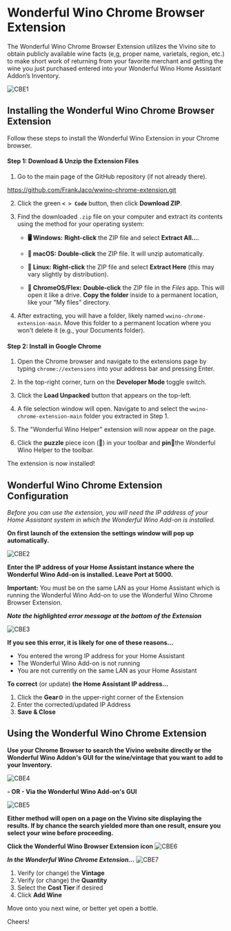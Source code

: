 # Wonderful Wino Chrome Browser Extension

The Wonderful Wino Chrome Browser Extension utilizes the Vivino site to obtain publicly available wine facts (e,g, proper name, varietals, region, etc.)  to make short work of returning from your favorite merchant and getting the wine you just purchased entered into your Wonderful Wino Home Assistant Addon’s Inventory. 

![CBE1](https://raw.githubusercontent.com/FrankJaco/wwino-chrome-extension/main/resources/cbe1.png)
  

## Installing the Wonderful Wino Chrome Browser Extension


Follow these steps to install the Wonderful Wino Extension in your Chrome browser.

#### **Step 1: Download & Unzip the Extension Files**

1. Go to the main page of the GitHub repository (if not already there).

https://github.com/FrankJaco/wwino-chrome-extension.git

2. Click the green **`< > Code`** button, then click **Download ZIP**.

3. Find the downloaded `.zip` file on your computer and extract its contents using the method for your operating system:

   -  **🖥️ Windows:**  **Right-click** the ZIP file and select **Extract All...**.

   -  **🍎 macOS:**  **Double-click** the ZIP file. It will unzip automatically.

   -  **🐧 Linux:**  **Right-click** the ZIP file and select **Extract Here** (this may vary slightly by distribution).

   -  **🤖 ChromeOS/Flex:**  **Double-click** the ZIP file in the _Files_ app. This will open it like a drive. **Copy the folder** inside to a permanent location, like your "My files" directory.

4. After extracting, you will have a folder, likely named `wwino-chrome-extension-main`. Move this folder to a permanent location where you won't delete it (e.g., your Documents folder).

#### **Step 2: Install in Google Chrome**

1. Open the Chrome browser and navigate to the extensions page by typing `chrome://extensions` into your address bar and pressing Enter.

2. In the top-right corner, turn on the **Developer Mode** toggle switch.

3. Click the **Load Unpacked** button that appears on the top-left.

4. A file selection window will open. Navigate to and select the `wwino-chrome-extension-main` folder you extracted in Step 1.

5. The "Wonderful Wino Helper" extension will now appear on the page.

6. Click the **puzzle** piece icon (🧩) in your toolbar and **pin**📌the Wonderful Wino Helper to the toolbar.

The extension is now installed!

## Wonderful Wino Chrome Extension Configuration

*Before you can use the extension, you will need the IP address of your Home Assistant system in which the Wonderful Wino Add-on is installed.* 

**On first launch of the extension the settings window will pop up automatically.**

![CBE2](https://raw.githubusercontent.com/FrankJaco/wwino-chrome-extension/main/resources/cbe2.png)

**Enter the IP address of your Home Assistant instance where the Wonderful Wino Add-on is installed. Leave Port at 5000.**

**Important:** You must be on the same LAN as your Home Assistant which is running the Wonderful Wino Add-on to use the Wonderful Wino Chrome Browser Extension.

***Note the highlighted error message at the bottom of the Extension***

![CBE3](https://raw.githubusercontent.com/FrankJaco/wwino-chrome-extension/main/resources/cbe3.png)

**If you see this error, it is likely for one of these reasons...**
 - You entered the wrong IP address for your Home Assistant
 - The Wonderful Wino Add-on is not running
 - You are not currently on the same LAN as your Home Assistant

**To correct** (or update) **the Home Assistant IP address...**

1. Click the **Gear**⚙️ in the upper-right corner of the Extension
2. Enter the corrected/updated IP Address
3.  **Save & Close**

## Using the Wonderful Wino Chrome Extension

**Use your Chrome Browser to search the Vivino website directly or the Wonderful Wino Addon's GUI for the wine/vintage that you want to add to your Inventory.**

![CBE4](https://raw.githubusercontent.com/FrankJaco/wwino-chrome-extension/main/resources/cbe4.png)

**- OR - Via the Wonderful Wino Add-on's GUI**

![CBE5](https://raw.githubusercontent.com/FrankJaco/wwino-chrome-extension/main/resources/cbe5.png)

**Either method will open on a page on the Vivino site displaying the results. If by chance the search yielded more than one result, ensure you select your wine before proceeding.**



**Click the Wonderful Wino Browser Extension icon** ![CBE6](https://raw.githubusercontent.com/FrankJaco/wwino-chrome-extension/main/resources/cbe6.png)

***In the Wonderful Wino Chrome Extension...***
![CBE7](https://raw.githubusercontent.com/FrankJaco/wwino-chrome-extension/main/resources/cbe7.png)

 1. Verify (or change) the **Vintage**
 2. Verify (or change) the **Quantity**
 3. Select the **Cost Tier** if desired
 4. Click **Add Wine**

Move onto you next wine, or better yet open a bottle.

Cheers!
